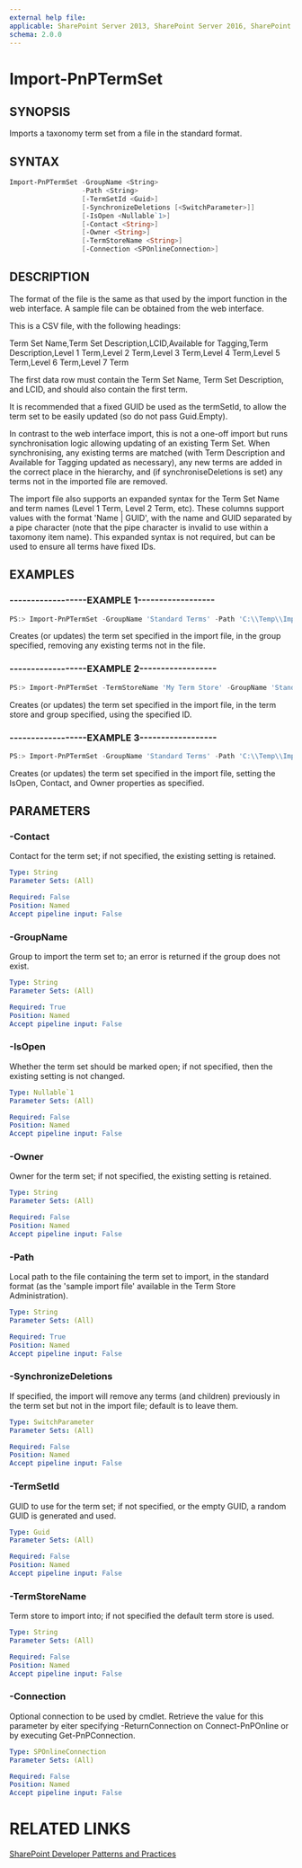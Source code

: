 ```yaml
---
external help file:
applicable: SharePoint Server 2013, SharePoint Server 2016, SharePoint Online
schema: 2.0.0
---
```

# Import-PnPTermSet

## SYNOPSIS
Imports a taxonomy term set from a file in the standard format.

## SYNTAX 

```powershell
Import-PnPTermSet -GroupName <String>
                  -Path <String>
                  [-TermSetId <Guid>]
                  [-SynchronizeDeletions [<SwitchParameter>]]
                  [-IsOpen <Nullable`1>]
                  [-Contact <String>]
                  [-Owner <String>]
                  [-TermStoreName <String>]
                  [-Connection <SPOnlineConnection>]
```

## DESCRIPTION
The format of the file is the same as that used by the import function in the web interface. A sample file can be obtained from the web interface.

This is a CSV file, with the following headings:

  Term Set Name,Term Set Description,LCID,Available for Tagging,Term Description,Level 1 Term,Level 2 Term,Level 3 Term,Level 4 Term,Level 5 Term,Level 6 Term,Level 7 Term

The first data row must contain the Term Set Name, Term Set Description, and LCID, and should also contain the first term. 

It is recommended that a fixed GUID be used as the termSetId, to allow the term set to be easily updated (so do not pass Guid.Empty).

In contrast to the web interface import, this is not a one-off import but runs synchronisation logic allowing updating of an existing Term Set. When synchronising, any existing terms are matched (with Term Description and Available for Tagging updated as necessary), any new terms are added in the correct place in the hierarchy, and (if synchroniseDeletions is set) any terms not in the imported file are removed.

The import file also supports an expanded syntax for the Term Set Name and term names (Level 1 Term, Level 2 Term, etc). These columns support values with the format 'Name | GUID', with the name and GUID separated by a pipe character (note that the pipe character is invalid to use within a taxomony item name). This expanded syntax is not required, but can be used to ensure all terms have fixed IDs.

## EXAMPLES

### ------------------EXAMPLE 1------------------
```powershell
PS:> Import-PnPTermSet -GroupName 'Standard Terms' -Path 'C:\\Temp\\ImportTermSet.csv' -SynchronizeDeletions
```

Creates (or updates) the term set specified in the import file, in the group specified, removing any existing terms not in the file.

### ------------------EXAMPLE 2------------------
```powershell
PS:> Import-PnPTermSet -TermStoreName 'My Term Store' -GroupName 'Standard Terms' -Path 'C:\\Temp\\ImportTermSet.csv' -TermSetId '{15A98DB6-D8E2-43E6-8771-066C1EC2B8D8}' 
```

Creates (or updates) the term set specified in the import file, in the term store and group specified, using the specified ID.

### ------------------EXAMPLE 3------------------
```powershell
PS:> Import-PnPTermSet -GroupName 'Standard Terms' -Path 'C:\\Temp\\ImportTermSet.csv' -IsOpen $true -Contact 'user@example.org' -Owner 'user@example.org'
```

Creates (or updates) the term set specified in the import file, setting the IsOpen, Contact, and Owner properties as specified.

## PARAMETERS

### -Contact
Contact for the term set; if not specified, the existing setting is retained.

```yaml
Type: String
Parameter Sets: (All)

Required: False
Position: Named
Accept pipeline input: False
```

### -GroupName
Group to import the term set to; an error is returned if the group does not exist.

```yaml
Type: String
Parameter Sets: (All)

Required: True
Position: Named
Accept pipeline input: False
```

### -IsOpen
Whether the term set should be marked open; if not specified, then the existing setting is not changed.

```yaml
Type: Nullable`1
Parameter Sets: (All)

Required: False
Position: Named
Accept pipeline input: False
```

### -Owner
Owner for the term set; if not specified, the existing setting is retained.

```yaml
Type: String
Parameter Sets: (All)

Required: False
Position: Named
Accept pipeline input: False
```

### -Path
Local path to the file containing the term set to import, in the standard format (as the 'sample import file' available in the Term Store Administration).

```yaml
Type: String
Parameter Sets: (All)

Required: True
Position: Named
Accept pipeline input: False
```

### -SynchronizeDeletions
If specified, the import will remove any terms (and children) previously in the term set but not in the import file; default is to leave them.

```yaml
Type: SwitchParameter
Parameter Sets: (All)

Required: False
Position: Named
Accept pipeline input: False
```

### -TermSetId
GUID to use for the term set; if not specified, or the empty GUID, a random GUID is generated and used.

```yaml
Type: Guid
Parameter Sets: (All)

Required: False
Position: Named
Accept pipeline input: False
```

### -TermStoreName
Term store to import into; if not specified the default term store is used.

```yaml
Type: String
Parameter Sets: (All)

Required: False
Position: Named
Accept pipeline input: False
```

### -Connection
Optional connection to be used by cmdlet. Retrieve the value for this parameter by eiter specifying -ReturnConnection on Connect-PnPOnline or by executing Get-PnPConnection.

```yaml
Type: SPOnlineConnection
Parameter Sets: (All)

Required: False
Position: Named
Accept pipeline input: False
```

# RELATED LINKS

[SharePoint Developer Patterns and Practices](http://aka.ms/sppnp)